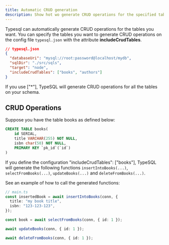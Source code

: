 ```yaml
---
title: Automatic CRUD generation
description: Show hot wo generate CRUD operations for the specified tables.
---
```


Typesql can automatically generate CRUD operations for the tables you want.
You can specify the tables you want to generate CRUD operations on the config file `typesql.json` with the attribute **includeCrudTables**.

```json {6}
// typesql.json
{
  "databaseUri": "mysql://root:password@localhost/mydb",
  "sqlDir": "./src/sqls",
  "target": "node",
  "includeCrudTables": ["books", "authors"]
}
```

If you use ["*"], TypeSQL will generate CRUD operations for all the tables on your schema.

## CRUD Operations

Suppose you have the table books as defined below:

```sql
CREATE TABLE books(
    id SERIAL,
    title VARCHAR(255) NOT NULL,
    isbn char(50) NOT NULL,
    PRIMARY KEY `pk_id`(`id`)
)
```

If you define the configuration "includeCrudTables": ["books"], TypeSQL will generate the following functions `insertIntoBooks(...)`, `selectFromBooks(...)`, `updateBooks(...)` and `deleteFromBooks(...)`.

See an example of how to call the generated functions:

```ts
// main.ts
const insertedBook = await insertIntoBooks(conn, {
  title: "my book title",
  isbn: "123-123-123",
});

const book = await selectFromBooks(conn, { id: 1 });

await updateBooks(conn, { id: 1 });

await deleteFromBooks(conn, { id: 1 });
```
